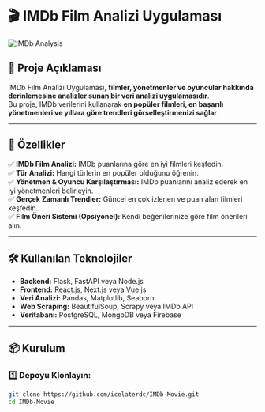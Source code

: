 # 🎬 IMDb Film Analizi Uygulaması

![IMDb Analysis](https://upload.wikimedia.org/wikipedia/commons/6/69/IMDB_Logo_2016.svg)

## 📌 Proje Açıklaması  
IMDb Film Analizi Uygulaması, **filmler, yönetmenler ve oyuncular hakkında derinlemesine analizler sunan bir veri analizi uygulamasıdır**.  
Bu proje, IMDb verilerini kullanarak **en popüler filmleri, en başarılı yönetmenleri ve yıllara göre trendleri görselleştirmenizi sağlar**.  

---

## 🚀 Özellikler  
✅ **IMDb Film Analizi:** IMDb puanlarına göre en iyi filmleri keşfedin.  
✅ **Tür Analizi:** Hangi türlerin en popüler olduğunu öğrenin.  
✅ **Yönetmen & Oyuncu Karşılaştırması:** IMDb puanlarını analiz ederek en iyi yönetmenleri belirleyin.  
✅ **Gerçek Zamanlı Trendler:** Güncel en çok izlenen ve puan alan filmleri keşfedin.  
✅ **Film Öneri Sistemi (Opsiyonel):** Kendi beğenilerinize göre film önerileri alın.  

---

## 🛠️ Kullanılan Teknolojiler  
- **Backend:** Flask, FastAPI veya Node.js  
- **Frontend:** React.js, Next.js veya Vue.js  
- **Veri Analizi:** Pandas, Matplotlib, Seaborn  
- **Web Scraping:** BeautifulSoup, Scrapy veya IMDb API  
- **Veritabanı:** PostgreSQL, MongoDB veya Firebase  

---

## 📦 Kurulum  

### **1️⃣ Depoyu Klonlayın:**  
```sh
git clone https://github.com/icelaterdc/IMDb-Movie.git
cd IMDb-Movie
